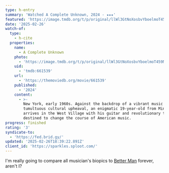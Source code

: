 ```yaml
---
type: h-entry
summary: 'Watched A Complete Unknown, 2024 - ★★★'
featured: 'https://image.tmdb.org/t/p/original/llWl3GtNoXosbvYboelmoT459NM.jpg'
date: '2025-02-26'
watch-of:
  type:
    - h-cite
  properties:
    name:
      - A Complete Unknown
    photo:
      - 'https://image.tmdb.org/t/p/original/llWl3GtNoXosbvYboelmoT459NM.jpg'
    uid:
      - 'tmdb:661539'
    url:
      - 'https://themoviedb.org/movie/661539'
    published:
      - '2024'
    content:
      - >-
        New York, early 1960s. Against the backdrop of a vibrant music scene and
        tumultuous cultural upheaval, an enigmatic 19-year-old from Minnesota
        arrives in the West Village with his guitar and revolutionary talent,
        destined to change the course of American music.
progress: finished
rating: '3'
syndicate-to:
  - 'https://fed.brid.gy/'
updated: '2025-02-26T18:39:22.891Z'
client_id: 'https://sparkles.sploot.com/'
---
```

I'm really going to compare all musician's biopics to [Better Man](/watched/1739682632-better-man-2024/) forever, aren't I?
